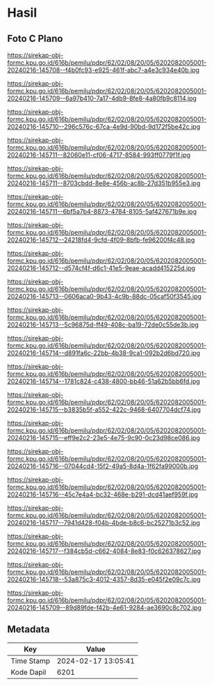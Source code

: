 # Hasil

## Foto C Plano

https://sirekap-obj-formc.kpu.go.id/616b/pemilu/pdpr/62/02/08/20/05/6202082005001-20240216-145708--f4b0fc93-e925-461f-abc7-a4e3c934e40b.jpg

https://sirekap-obj-formc.kpu.go.id/616b/pemilu/pdpr/62/02/08/20/05/6202082005001-20240216-145709--6a97b410-7a17-4db9-8fe8-4a80fb9c8114.jpg

https://sirekap-obj-formc.kpu.go.id/616b/pemilu/pdpr/62/02/08/20/05/6202082005001-20240216-145710--296c576c-67ca-4e9d-90bd-9d172f5be42c.jpg

https://sirekap-obj-formc.kpu.go.id/616b/pemilu/pdpr/62/02/08/20/05/6202082005001-20240216-145711--82060e11-cf06-4717-8584-993ff0779f1f.jpg

https://sirekap-obj-formc.kpu.go.id/616b/pemilu/pdpr/62/02/08/20/05/6202082005001-20240216-145711--8703cbdd-8e8e-456b-ac8b-27d351b955e3.jpg

https://sirekap-obj-formc.kpu.go.id/616b/pemilu/pdpr/62/02/08/20/05/6202082005001-20240216-145711--6bf5a7b4-8873-4784-8105-5af427671b9e.jpg

https://sirekap-obj-formc.kpu.go.id/616b/pemilu/pdpr/62/02/08/20/05/6202082005001-20240216-145712--24218fd4-9cfd-4f09-8bfb-fe96200f4c48.jpg

https://sirekap-obj-formc.kpu.go.id/616b/pemilu/pdpr/62/02/08/20/05/6202082005001-20240216-145712--d574cf4f-d6c1-41e5-9eae-acadd415225d.jpg

https://sirekap-obj-formc.kpu.go.id/616b/pemilu/pdpr/62/02/08/20/05/6202082005001-20240216-145713--0606aca0-9b43-4c9b-88dc-05caf50f3545.jpg

https://sirekap-obj-formc.kpu.go.id/616b/pemilu/pdpr/62/02/08/20/05/6202082005001-20240216-145713--5c96875d-ff49-408c-ba19-72de0c55de3b.jpg

https://sirekap-obj-formc.kpu.go.id/616b/pemilu/pdpr/62/02/08/20/05/6202082005001-20240216-145714--d891fa6c-22bb-4b38-9ca1-092b2d6bd720.jpg

https://sirekap-obj-formc.kpu.go.id/616b/pemilu/pdpr/62/02/08/20/05/6202082005001-20240216-145714--1781c824-c438-4800-bb46-51a62b5bb6fd.jpg

https://sirekap-obj-formc.kpu.go.id/616b/pemilu/pdpr/62/02/08/20/05/6202082005001-20240216-145715--b3835b5f-a552-422c-9468-6407704dcf74.jpg

https://sirekap-obj-formc.kpu.go.id/616b/pemilu/pdpr/62/02/08/20/05/6202082005001-20240216-145715--eff9e2c2-23e5-4e75-9c90-0c23d98ce086.jpg

https://sirekap-obj-formc.kpu.go.id/616b/pemilu/pdpr/62/02/08/20/05/6202082005001-20240216-145716--07044cd4-15f2-49a5-8d4a-1f62fa99000b.jpg

https://sirekap-obj-formc.kpu.go.id/616b/pemilu/pdpr/62/02/08/20/05/6202082005001-20240216-145716--45c7e4a4-bc32-468e-b291-dcd41aef959f.jpg

https://sirekap-obj-formc.kpu.go.id/616b/pemilu/pdpr/62/02/08/20/05/6202082005001-20240216-145717--7941d428-f04b-4bde-b8c6-bc25271b3c52.jpg

https://sirekap-obj-formc.kpu.go.id/616b/pemilu/pdpr/62/02/08/20/05/6202082005001-20240216-145717--f384cb5d-c662-4084-8e83-f0c626378627.jpg

https://sirekap-obj-formc.kpu.go.id/616b/pemilu/pdpr/62/02/08/20/05/6202082005001-20240216-145718--53a875c3-4012-4357-8d35-e045f2e09c7c.jpg

https://sirekap-obj-formc.kpu.go.id/616b/pemilu/pdpr/62/02/08/20/05/6202082005001-20240216-145709--89d89fde-f42b-4e61-9284-ae3690c8c702.jpg


## Metadata

| Key        | Value               |
| ---------- | ------------------- |
| Time Stamp | 2024-02-17 13:05:41 |
| Kode Dapil | 6201                |



